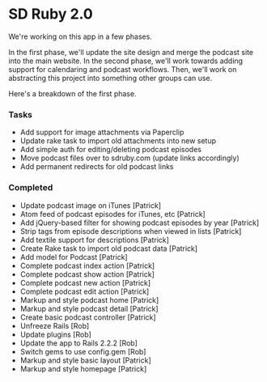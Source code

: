 # SD Ruby 2.0 #

We're working on this app in a few phases.

In the first phase, we'll update the site design and merge the podcast site into the main website. In the second phase, we'll work towards adding support for calendaring and podcast workflows. Then, we'll work on abstracting this project into something other groups can use.

Here's a breakdown of the first phase.

### Tasks ###

- Add support for image attachments via Paperclip
- Update rake task to import old attachments into new setup
- Add simple auth for editing/deleting podcast episodes
- Move podcast files over to sdruby.com (update links accordingly)
- Add permanent redirects for old podcast links

### Completed ###
- Update podcast image on iTunes [Patrick]
- Atom feed of podcast episodes for iTunes, etc [Patrick]
- Add jQuery-based filter for showing podcast episodes by year [Patrick]
- Strip tags from episode descriptions when viewed in lists [Patrick]
- Add textile support for descriptions [Patrick]
- Create Rake task to import old podcast data [Patrick]
- Add model for Podcast [Patrick]
- Complete podcast index action [Patrick]
- Complete podcast show action [Patrick]
- Complete podcast new action [Patrick]
- Complete podcast edit action [Patrick]
- Markup and style podcast home [Patrick]
- Markup and style podcast detail [Patrick]
- Create basic podcast controller [Patrick]
- Unfreeze Rails [Rob]
- Update plugins [Rob]
- Update the app to Rails 2.2.2 [Rob]
- Switch gems to use config.gem [Rob]
- Markup and style basic layout [Patrick]
- Markup and style homepage [Patrick]
